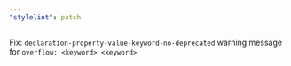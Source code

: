 ```yaml
---
"stylelint": patch
---
```


Fix: `declaration-property-value-keyword-no-deprecated` warning message for `overflow: <keyword> <keyword>`
